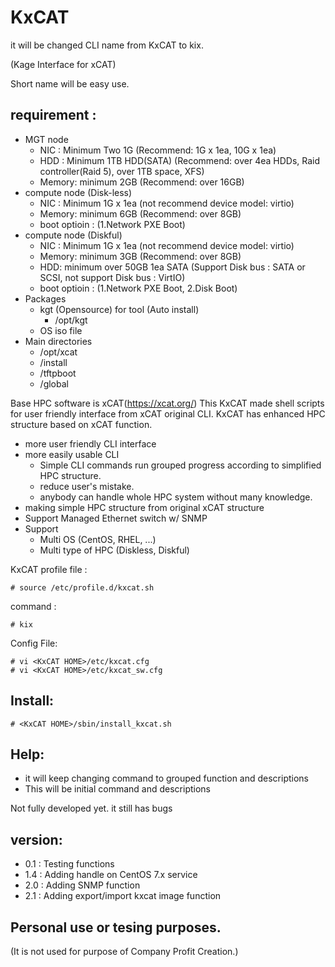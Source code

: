 # KxCAT
it will be changed CLI name from KxCAT to kix.

(Kage Interface for xCAT)

Short name will be easy use.

## requirement : 
  - MGT node
    - NIC : Minimum Two 1G (Recommend: 1G x 1ea, 10G x 1ea)
    - HDD : Minimum 1TB HDD(SATA) (Recommend: over 4ea HDDs, Raid controller(Raid 5), over 1TB space, XFS)
    - Memory: minimum 2GB (Recommend: over 16GB)
  - compute node (Disk-less)
    - NIC : Minimum 1G x 1ea (not recommend device model: virtio)
    - Memory: minimum 6GB (Recommend: over 8GB)
    - boot optioin : (1.Network PXE Boot)
  - compute node (Diskful)
    - NIC : Minimum 1G x 1ea (not recommend device model: virtio)
    - Memory: minimum 3GB (Recommend: over 8GB)
    - HDD: minimum over 50GB 1ea SATA (Support Disk bus : SATA or SCSI, not support Disk bus : VirtIO)
    - boot optioin : (1.Network PXE Boot, 2.Disk Boot)
  - Packages
    - kgt (Opensource) for tool (Auto install)
      - /opt/kgt
    - OS iso file
  - Main directories
    - /opt/xcat
    - /install
    - /tftpboot
    - /global

Base HPC software is xCAT(https://xcat.org/)
This KxCAT made shell scripts for user friendly interface from xCAT original CLI.
KxCAT has enhanced HPC structure based on xCAT function.
 - more user friendly CLI interface
 - more easily usable CLI
   - Simple CLI commands run grouped progress according to simplified HPC structure.
   - reduce user's mistake.
   - anybody can handle whole HPC system without many knowledge.
 - making simple HPC structure from original xCAT structure
 - Support Managed Ethernet switch w/ SNMP
 - Support
   - Multi OS (CentOS, RHEL, ...)
   - Multi type of HPC (Diskless, Diskful)

KxCAT profile file : 
```
# source /etc/profile.d/kxcat.sh
```
command : 
``` 
# kix
```
Config File:
```
# vi <KxCAT HOME>/etc/kxcat.cfg
# vi <KxCAT HOME>/etc/kxcat_sw.cfg
```

## Install:
```
# <KxCAT HOME>/sbin/install_kxcat.sh
```
## Help: 
 - it will keep changing command to grouped function and descriptions
 - This will be initial command and descriptions

Not fully developed yet.
it still has bugs

## version:
- 0.1 : Testing functions
- 1.4 : Adding handle on CentOS 7.x service
- 2.0 : Adding SNMP function
- 2.1 : Adding export/import kxcat image function

 
## Personal use or tesing purposes.
(It is not used for purpose of Company Profit Creation.)
